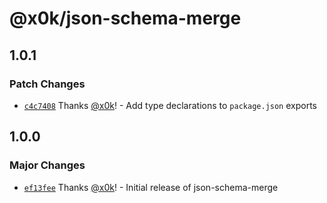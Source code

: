 # @x0k/json-schema-merge

## 1.0.1

### Patch Changes

- [`c4c7408`](https://github.com/x0k/json-schema-merge/commit/c4c74087b48de6166b47a626187b533b164714d4) Thanks [@x0k](https://github.com/x0k)! - Add type declarations to `package.json` exports

## 1.0.0

### Major Changes

- [`ef13fee`](https://github.com/x0k/json-schema-merge/commit/ef13fee04730c43ad74db77a24a00691f53adb2e) Thanks [@x0k](https://github.com/x0k)! - Initial release of json-schema-merge
